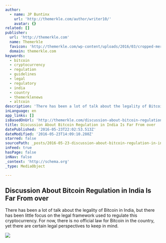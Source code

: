 ```yaml
---
author:
  - name: JP Buntinx
    url: 'http://themerkle.com/author/writer10/'
    avatar: {}
related: []
publisher:
  url: 'http://themerkle.com'
  name: Themerkle
  favicon: 'http://themerkle.com/wp-content/uploads/2016/03/cropped-merkle-white-1-192x192.png'
  domain: themerkle.com
keywords:
  - bitcoin
  - cryptocurrency
  - regulation
  - guidelines
  - legal
  - regulatory
  - india
  - country
  - themerklenews
  - altcoin
description: 'There has been a lot of talk about the legality of Bitcoin in India, but there has been little focus on the legal framework used to regulate this cryptocurrency. For now, there is no official law for Bitcoin in the country, yet there are certain legal perspectives to keep in mind.'
inLanguage: en
app_links: []
isBasedOnUrl: 'http://themerkle.com/discussion-about-bitcoin-regulation-in-india-is-far-from-over/'
title: Discussion About Bitcoin Regulation in India Is Far From over
datePublished: '2016-05-23T22:02:53.513Z'
dateModified: '2016-05-23T14:09:10.280Z'
starred: false
sourcePath: _posts/2016-05-23-discussion-about-bitcoin-regulation-in-india-is-far-from-ove.md
inFeed: true
hasPage: false
inNav: false
_context: 'http://schema.org'
_type: MediaObject

---
```

<article style=""><h1>Discussion About Bitcoin Regulation in India Is Far From over</h1><p>There has been a lot of talk about the legality of Bitcoin in India, but there has been little focus on the legal framework used to regulate this cryptocurrency. For now, there is no official law for Bitcoin in the country, yet there are certain legal perspectives to keep in mind.</p><img src="http://themerkle.com/wp-content/uploads/2016/05/shutterstock_225702487.jpg" /></article>